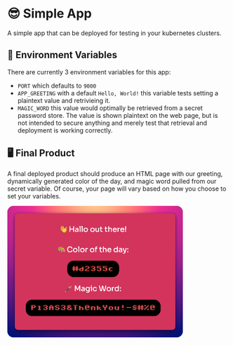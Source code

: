 # 😎 Simple App
A simple app that can be deployed for testing in your kubernetes clusters. 

## 🧪 Environment Variables 

There are currently 3 environment variables for this app: 

- `PORT` which defaults to `9000` 
- `APP_GREETING` with a default `Hello, World!` this variable tests setting a plaintext value and retrivieing it. 
- `MAGIC_WORD` this value would optimally be retrieved from a secret password store. The value is shown plaintext on the web page, but is not intended to secure anything and merely test that retrieval and deployment is working correctly. 

## 🖥️ Final Product 

A final deployed product should produce an HTML page with our greeting, dynamically generated color of the day, and magic word pulled from our secret variable. Of course, your page will vary based on how you choose to set your variables. 

<img src="example-result.png" alt="picture showing output of a fully deployed app" title="Deployment Final Product" width="400" height="300">